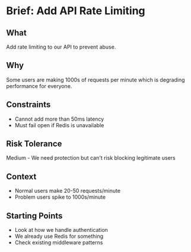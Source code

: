 # Brief: Add API Rate Limiting

## What
Add rate limiting to our API to prevent abuse.

## Why  
Some users are making 1000s of requests per minute which is degrading performance for everyone.

## Constraints
- Cannot add more than 50ms latency
- Must fail open if Redis is unavailable

## Risk Tolerance
Medium - We need protection but can't risk blocking legitimate users

## Context
- Normal users make 20-50 requests/minute
- Problem users spike to 1000s/minute

## Starting Points
- Look at how we handle authentication
- We already use Redis for something
- Check existing middleware patterns